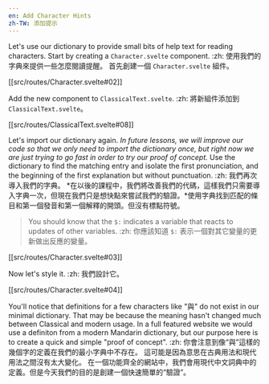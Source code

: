 ```yaml
---
en: Add Character Hints
zh-TW: 添加提示
---
```


Let's use our dictionary to provide small bits of help text for reading characters. Start by creating a `Character.svelte` component. :zh: 使用我們的字典來提供一些怎麼閱讀提醒。 首先創建一個 `Character.svelte` 組件。

[[src/routes/Character.svelte#02]]

Add the new component to `ClassicalText.svelte`. :zh: 將新組件添加到 `ClassicalText.svelte`。

[[src/routes/ClassicalText.svelte#08]]

Let's import our dictionary again. *In future lessons, we will improve our code so that we only need to import the dictionary once, but right now we are just trying to go fast in order to try our proof of concept.* Use the dictionary to find the matching entry and isolate the first pronunciation, and the beginning of the first explanation but without punctuation. :zh: 我們再次導入我們的字典。 *在以後的課程中，我們將改善我們的代碼，這樣我們只需要導入字典一次，但現在我們只是想快點來嘗試我們的驗證。*使用字典找到匹配的條目和第一個發音和第一個解釋的開頭。但沒有標點符號。

> You should know that the `$:` indicates a variable that reacts to updates of other variables. :zh: 
> 你應該知道 `$:` 表示一個對其它變量的更新做出反應的變量。

[[src/routes/Character.svelte#03]]

Now let's style it. :zh: 我們設計它。

[[src/routes/Character.svelte#04]]

You'll notice that definitions for a few characters like "與" do not exist in our minimal dictionary. That may be because the meaning hasn't changed much between Classical and modern usage. In a full featured website we would use a definiton from a modern Mandarin dictionary, but our purpose here is to create a quick and simple "proof of concept". :zh: 你會注意到像“與”這樣的幾個字的定義在我們的最小字典中不存在。 這可能是因為意思在古典用法和現代用法之間沒有太大變化。 在一個功能齊全的網站中，我們會用現代中文詞典中的定義。但是今天我們的目的是創建一個快速簡單的“驗證”。

